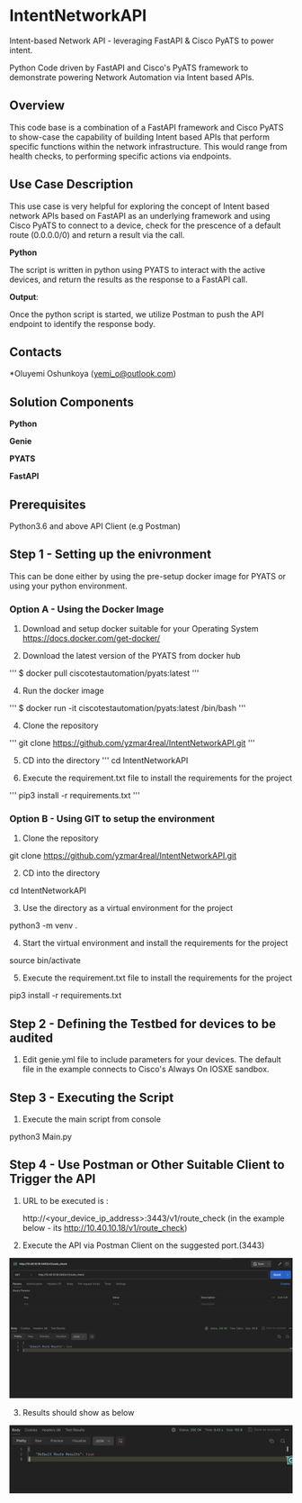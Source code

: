 # IntentNetworkAPI
Intent-based Network API - leveraging FastAPI &amp; Cisco PyATS to power intent.

Python Code driven by FastAPI and Cisco's PyATS framework to demonstrate powering Network Automation via Intent based APIs.

## Overview

This code base is a combination of a FastAPI framework and Cisco PyATS to show-case the capability of building Intent based APIs that perform specific functions within the network infrastructure. This would range from health checks, to performing specific actions via endpoints. 

## Use Case Description

This use case is very helpful for exploring the concept of Intent based network APIs based on FastAPI as an underlying framework and using Cisco PyATS to connect to a device, check for the prescence of a default route (0.0.0.0/0) and return a result via the call.   

**Python**

The script is written in python using PYATS to interact with the active devices, and return the results as the response to a FastAPI call.  

**Output**: 

Once the python script is started, we utilize Postman to push the API endpoint to identify the response body.

## Contacts
*Oluyemi Oshunkoya (yemi_o@outlook.com)

## Solution Components
**Python**

**Genie**

**PYATS**

**FastAPI**

## Prerequisites 

Python3.6 and above
API Client (e.g Postman)

## Step 1 - Setting up the enivronment
This can be done either by using the pre-setup docker image for PYATS or using your python environment. 

### Option A - Using the Docker Image 

1. Download and setup docker suitable for your Operating System 
https://docs.docker.com/get-docker/

2. Download the latest version of the PYATS from docker hub
   
'''
$ docker pull ciscotestautomation/pyats:latest
'''

4. Run the docker image 

'''
$ docker run -it ciscotestautomation/pyats:latest /bin/bash
'''

4. Clone the repository

'''
git clone https://github.com/yzmar4real/IntentNetworkAPI.git
'''

5. CD into the directory 
'''
cd IntentNetworkAPI

6. Execute the requirement.txt file to install the requirements for the project

'''
pip3 install -r requirements.txt
'''

### Option B - Using GIT to setup the environment

1. Clone the repository

git clone https://github.com/yzmar4real/IntentNetworkAPI.git

2. CD into the directory 

cd IntentNetworkAPI

3. Use the directory as a virtual environment for the project

python3 -m venv . 

4. Start the virtual environment and install the requirements for the project

source bin/activate

5. Execute the requirement.txt file to install the requirements for the project

pip3 install -r requirements.txt

## Step 2 - Defining the Testbed for devices to be audited

1. Edit genie.yml file to include parameters for your devices. The default file in the example connects to Cisco's Always On IOSXE sandbox. 

## Step 3 - Executing the Script 

1. Execute the main script from console

python3 Main.py

## Step 4 - Use Postman or Other Suitable Client to Trigger the API

1. URL to be executed is :

   http://<your_device_ip_address>:3443/v1/route_check  (in the example below - its http://10.40.10.18/v1/route_check)

2. Execute the API via Postman Client on the suggested port.(3443)

![SampleOutcomes001](SnapShot001.png)

3. Results should show as below

![SampleOutcomes001](SnapShot002.png)
